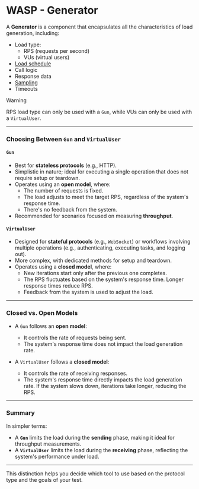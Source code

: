 # WASP - Generator

A **Generator** is a component that encapsulates all the characteristics of load generation, including:
* Load type:
  * RPS (requests per second)
  * VUs (virtual users)
* [Load schedule](./schedule.md)
* Call logic
* Response data
* [Sampling](./sampler.md)
* Timeouts

> [!WARNING]
> RPS load type can only be used with a `Gun`, while VUs can only be used with a `VirtualUser`.

---

### Choosing Between `Gun` and `VirtualUser`

#### **`Gun`**
* Best for **stateless protocols** (e.g., HTTP).
* Simplistic in nature; ideal for executing a single operation that does not require setup or teardown.
* Operates using an **open model**, where:
  * The number of requests is fixed.
  * The load adjusts to meet the target RPS, regardless of the system's response time.
  * There's no feedback from the system.
* Recommended for scenarios focused on measuring **throughput**.

#### **`VirtualUser`**
* Designed for **stateful protocols** (e.g., `WebSocket`) or workflows involving multiple operations (e.g., authenticating, executing tasks, and logging out).
* More complex, with dedicated methods for setup and teardown.
* Operates using a **closed model**, where:
  * New iterations start only after the previous one completes.
  * The RPS fluctuates based on the system's response time. Longer response times reduce RPS.
  * Feedback from the system is used to adjust the load.
---

### Closed vs. Open Models

* A `Gun` follows an **open model**:
  - It controls the rate of requests being sent.
  - The system's response time does not impact the load generation rate.

* A `VirtualUser` follows a **closed model**:
  - It controls the rate of receiving responses.
  - The system's response time directly impacts the load generation rate. If the system slows down, iterations take longer, reducing the RPS.

---

### Summary

In simpler terms:
* A **`Gun`** limits the load during the **sending** phase, making it ideal for throughput measurements.
* A **`VirtualUser`** limits the load during the **receiving** phase, reflecting the system's performance under load.

---

This distinction helps you decide which tool to use based on the protocol type and the goals of your test.
